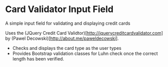 # Card Validator Input Field

A simple input field for validating and displaying credit cards

Uses the (JQuery Credit Card Validtor)[http://jquerycreditcardvalidator.com] by (Pawel Decowski)[http://about.me/paweldecowski].

- Checks and displays the card type as the user types
- Provides Bootstrap validation classes for Luhn check once the correct length has been verified.